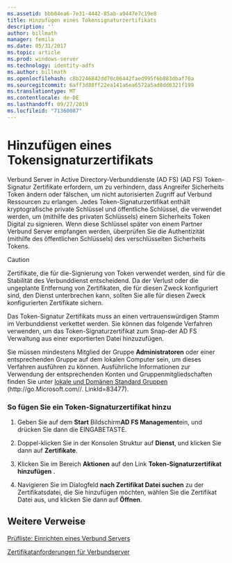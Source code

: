 ```yaml
---
ms.assetid: bbb84ea6-7e31-4442-85ab-a9447e7c19e8
title: Hinzufügen eines Tokensignaturzertifikats
description: ''
author: billmath
manager: femila
ms.date: 05/31/2017
ms.topic: article
ms.prod: windows-server
ms.technology: identity-adfs
ms.author: billmath
ms.openlocfilehash: c8b2246842dd70c06442faed995f6b883dbaf70a
ms.sourcegitcommit: 6aff3d88ff22ea141a6ea6572a5ad8dd6321f199
ms.translationtype: MT
ms.contentlocale: de-DE
ms.lasthandoff: 09/27/2019
ms.locfileid: "71360087"
---
```

# <a name="add-a-token-signing-certificate"></a>Hinzufügen eines Tokensignaturzertifikats


Verbund Server in Active Directory-Verbunddienste (AD FS) \(AD FS\) Token\-Signatur Zertifikate erfordern, um zu verhindern, dass Angreifer Sicherheits Token ändern oder fälschen, um nicht autorisierten Zugriff auf Verbund Ressourcen zu erlangen. Jedes Token\-Signaturzertifikat enthält kryptografische private Schlüssel und öffentliche Schlüssel, die verwendet werden, um \(mithilfe des privaten Schlüssels\) einem Sicherheits Token Digital zu signieren. Wenn diese Schlüssel später von einem Partner Verbund Server empfangen werden, überprüfen Sie die Authentizität \(mithilfe des öffentlichen Schlüssels\) des verschlüsselten Sicherheits Tokens.  
  
> [!CAUTION]  
> Zertifikate, die für die\-Signierung von Token verwendet werden, sind für die Stabilität des Verbunddienst entscheidend. Da der Verlust oder die ungeplante Entfernung von Zertifikaten, die für diesen Zweck konfiguriert sind, den Dienst unterbrechen kann, sollten Sie alle für diesen Zweck konfigurierten Zertifikate sichern.  
  
Das Token\-Signatur Zertifikats muss an einen vertrauenswürdigen Stamm im Verbunddienst verkettet werden. Sie können das folgende Verfahren verwenden, um das Token\-Signaturzertifikat zum Snap\-der AD FS Verwaltung aus einer exportierten Datei hinzuzufügen.  
  
Sie müssen mindestens Mitglied der Gruppe **Administratoren** oder einer entsprechenden Gruppe auf dem lokalen Computer sein, um dieses Verfahren ausführen zu können.  Ausführliche Informationen zur Verwendung der entsprechenden Konten und Gruppenmitgliedschaften finden Sie unter [lokale und Domänen Standard Gruppen](https://go.microsoft.com/fwlink/?LinkId=83477) \(http:\/\/go.Microsoft.com\/\/. LinkId\=83477\).   
  
### <a name="to-add-a-token-signing-certificate"></a>So fügen Sie ein Token\-Signaturzertifikat hinzu  
  
1.  Geben Sie auf dem **Start** Bildschirm**AD FS Management**ein, und drücken Sie dann die EINGABETASTE.  
  
2.  Doppel\-klicken Sie in der Konsolen Struktur auf **Dienst**, und klicken Sie dann auf **Zertifikate**.  
  
3.  Klicken Sie im Bereich **Aktionen** auf den Link **Token\-Signaturzertifikat hinzufügen** .  
  
4.  Navigieren Sie im Dialogfeld **nach Zertifikat Datei suchen** zu der Zertifikatsdatei, die Sie hinzufügen möchten, wählen Sie die Zertifikat Datei aus, und klicken Sie dann auf **Öffnen**.  
  
## <a name="additional-references"></a>Weitere Verweise  
[Prüfliste: Einrichten eines Verbund Servers](Checklist--Setting-Up-a-Federation-Server.md)  
  
[Zertifikatanforderungen für Verbundserver](https://technet.microsoft.com/library/dd807040.aspx)  
  

